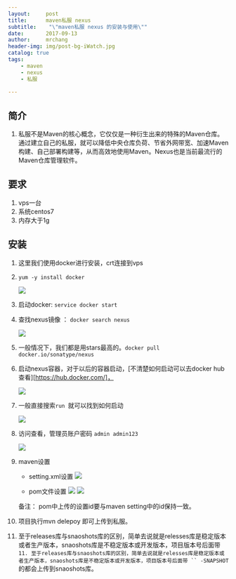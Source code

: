 ```yaml
---
layout:     post
title:      maven私服 nexus
subtitle:    "\"maven私服 nexus 的安装与使用\""
date:       2017-09-13
author:     mrchang
header-img: img/post-bg-iWatch.jpg
catalog: true
tags:
    - maven
    - nexus
    - 私服
    
---
```


## 简介
1. 私服不是Maven的核心概念，它仅仅是一种衍生出来的特殊的Maven仓库。通过建立自己的私服，就可以降低中央仓库负荷、节省外网带宽、加速Maven构建、自己部署构建等，从而高效地使用Maven。Nexus也是当前最流行的Maven仓库管理软件。

## 要求

1. vps一台
2. 系统centos7
3. 内存大于1g

## 安装

1. 这里我们使用docker进行安装，crt连接到vps

2. ` yum -y install docker `

    ![](http://ovwa7dn9w.bkt.clouddn.com/17-9-14/22748323.jpg)

3. 启动docker: `service docker start `

4. 查找nexus镜像 ： `docker search nexus`

   ![](http://ovwa7dn9w.bkt.clouddn.com/17-9-14/93572570.jpg)
   
5. 一般情况下，我们都是用stars最高的。`docker pull docker.io/sonatype/nexus`

6. 启动nexus容器，对于以后的容器启动，[不清楚如何启动可以去docker hub 查看][https://hub.docker.com/]，

    ![](http://ovwa7dn9w.bkt.clouddn.com/17-9-14/58578914.jpg)
    
7. 一般直接搜索`run `就可以找到如何启动

    ![](http://ovwa7dn9w.bkt.clouddn.com/17-9-14/87774408.jpg)
    
8. 访问查看，管理员账户密码 `admin admin123`

    ![](http://ovwa7dn9w.bkt.clouddn.com/17-9-14/45145189.jpg)
    
9. maven设置

    * setting.xml设置
        ![](http://ovwa7dn9w.bkt.clouddn.com/17-9-14/65102103.jpg)
        
    * pom文件设置
        ![](http://ovwa7dn9w.bkt.clouddn.com/17-9-14/12953066.jpg)
        ![](http://ovwa7dn9w.bkt.clouddn.com/17-9-14/81818372.jpg)

    备注： pom中上传的设置id要与maven setting中的id保持一致。

10. 项目执行mvn delepoy 即可上传到私服。

11. 至于releases库与snaoshots库的区别，简单去说就是relesses库是稳定版本或者生产版本，snaoshots库是不稳定版本或开发版本，项目版本号后面带 `11. 至于releases库与snaoshots库的区别，简单去说就是relesses库是稳定版本或者生产版本，snaoshots库是不稳定版本或开发版本，项目版本号后面带 ``
-SNAPSHOT` 的都会上传到snaoshots库。

